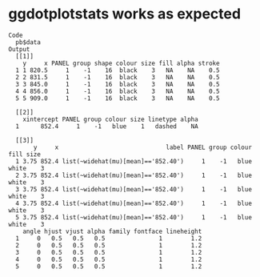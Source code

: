 # ggdotplotstats works as expected

    Code
      pb$data
    Output
      [[1]]
        y     x PANEL group shape colour size fill alpha stroke
      1 1 820.5     1    -1    16  black    3   NA    NA    0.5
      2 2 831.5     1    -1    16  black    3   NA    NA    0.5
      3 3 845.0     1    -1    16  black    3   NA    NA    0.5
      4 4 856.0     1    -1    16  black    3   NA    NA    0.5
      5 5 909.0     1    -1    16  black    3   NA    NA    0.5
      
      [[2]]
        xintercept PANEL group colour size linetype alpha
      1      852.4     1    -1   blue    1   dashed    NA
      
      [[3]]
           y     x                              label PANEL group colour  fill size
      1 3.75 852.4 list(~widehat(mu)[mean]=='852.40')     1    -1   blue white    3
      2 3.75 852.4 list(~widehat(mu)[mean]=='852.40')     1    -1   blue white    3
      3 3.75 852.4 list(~widehat(mu)[mean]=='852.40')     1    -1   blue white    3
      4 3.75 852.4 list(~widehat(mu)[mean]=='852.40')     1    -1   blue white    3
      5 3.75 852.4 list(~widehat(mu)[mean]=='852.40')     1    -1   blue white    3
        angle hjust vjust alpha family fontface lineheight
      1     0   0.5   0.5   0.5               1        1.2
      2     0   0.5   0.5   0.5               1        1.2
      3     0   0.5   0.5   0.5               1        1.2
      4     0   0.5   0.5   0.5               1        1.2
      5     0   0.5   0.5   0.5               1        1.2
      

